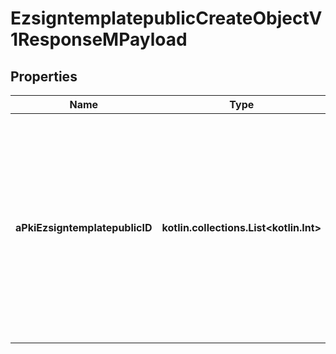 
# EzsigntemplatepublicCreateObjectV1ResponseMPayload

## Properties
| Name | Type | Description | Notes |
| ------------ | ------------- | ------------- | ------------- |
| **aPkiEzsigntemplatepublicID** | **kotlin.collections.List&lt;kotlin.Int&gt;** | An array of unique IDs representing the object that were requested to be created.  They are returned in the same order as the array containing the objects to be created that was sent in the request. |  |



